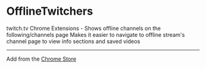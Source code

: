 # OfflineTwitchers

twitch.tv Chrome Extensions - Shows offline channels on the following/channels page
Makes it easier to navigate to offline stream's channel page to view info sections and saved videos

---
Add from the [Chrome Store](https://chrome.google.com/webstore/detail/offlinetwitchers/aaekahejjjankkmlaobeagjnfbhmadfc)